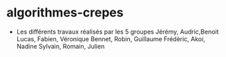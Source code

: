 # algorithmes-crepes

* Les différents travaux réalisés par les 5 groupes 
	Jérémy, Audric,Benoit
	Lucas, Fabien, Véronique
	Bennet, Robin, Guillaume
	Frédéric, Akoi, Nadine
	Sylvain, Romain, Julien

